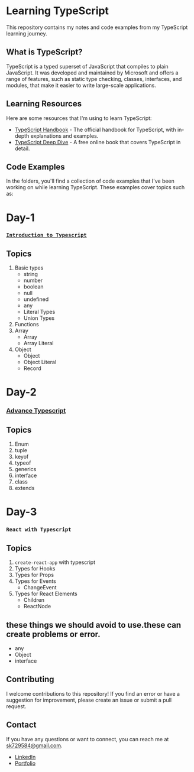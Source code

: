 # Learning TypeScript

This repository contains my notes and code examples from my TypeScript learning journey.

## What is TypeScript?

TypeScript is a typed superset of JavaScript that compiles to plain JavaScript. It was developed and maintained by Microsoft and offers a range of features, such as static type checking, classes, interfaces, and modules, that make it easier to write large-scale applications.

## Learning Resources

Here are some resources that I'm using to learn TypeScript:

- [TypeScript Handbook](https://www.typescriptlang.org/docs/handbook/intro.html) - The official handbook for TypeScript, with in-depth explanations and examples.
- [TypeScript Deep Dive](https://basarat.gitbook.io/typescript/) - A free online book that covers TypeScript in detail.

## Code Examples

In the folders, you'll find a collection of code examples that I've been working on while learning TypeScript. These examples cover topics such as:

# Day-1

### [`Introduction to Typescript`](https://www.canva.com/design/DAFRVo6KiiU/Y6terVDplneB3iad36-kJQ/view?utm_content=DAFRVo6KiiU&utm_campaign=designshare&utm_medium=link2&utm_source=sharebutton#1)

## Topics

1. Basic types
   - string
   - number
   - boolean
   - null
   - undefined
   - any
   - Literal Types
   - Union Types
2. Functions
3. Array
   - Array
   - Array Literal
4. Object
   - Object
   - Object Literal
   - Record

# Day-2

### [Advance Typescript](https://www.canva.com/design/DAFRbdvZ-u0/OA0SUBxRnYXB2q83I2GtrQ/view?utm_content=DAFRbdvZ-u0&utm_campaign=designshare&utm_medium=link2&utm_source=sharebutton)

## Topics

1. Enum
2. tuple
3. keyof
4. typeof
5. generics
6. interface
7. class
8. extends

# Day-3

### `React with Typescript`

## Topics

1. `create-react-app` with typescript
2. Types for Hooks
3. Types for Props
4. Types for Events
   - ChangeEvent
5. Types for React Elements
   - Children
   - ReactNode

## these things we should avoid to use.these can create problems or error.

- any
- Object
- interface

## Contributing

I welcome contributions to this repository! If you find an error or have a suggestion for improvement, please create an issue or submit a pull request.

## Contact

If you have any questions or want to connect, you can reach me at sk729584@gmail.com.
<br/>

- [LinkedIn](https://www.linkedin.com/in/saurav02022/)
- [Portfolio](https://saurav02022.github.io/)
